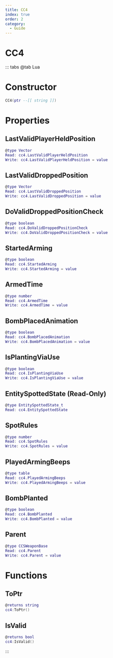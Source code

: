 ```yaml
---
title: CC4
index: true
order: 2
category:
  - Guide
---
```


# CC4

::: tabs
@tab Lua
# Constructor
```lua
CC4(ptr --[[ string ]])
```
# Properties
## LastValidPlayerHeldPosition 
```lua
@type Vector
Read: cc4.LastValidPlayerHeldPosition
Write: cc4.LastValidPlayerHeldPosition = value
```
## LastValidDroppedPosition 
```lua
@type Vector
Read: cc4.LastValidDroppedPosition
Write: cc4.LastValidDroppedPosition = value
```
## DoValidDroppedPositionCheck 
```lua
@type boolean
Read: cc4.DoValidDroppedPositionCheck
Write: cc4.DoValidDroppedPositionCheck = value
```
## StartedArming 
```lua
@type boolean
Read: cc4.StartedArming
Write: cc4.StartedArming = value
```
## ArmedTime 
```lua
@type number
Read: cc4.ArmedTime
Write: cc4.ArmedTime = value
```
## BombPlacedAnimation 
```lua
@type boolean
Read: cc4.BombPlacedAnimation
Write: cc4.BombPlacedAnimation = value
```
## IsPlantingViaUse 
```lua
@type boolean
Read: cc4.IsPlantingViaUse
Write: cc4.IsPlantingViaUse = value
```
## EntitySpottedState (Read-Only)
```lua
@type EntitySpottedState_t
Read: cc4.EntitySpottedState
```
## SpotRules 
```lua
@type number
Read: cc4.SpotRules
Write: cc4.SpotRules = value
```
## PlayedArmingBeeps 
```lua
@type table
Read: cc4.PlayedArmingBeeps
Write: cc4.PlayedArmingBeeps = value
```
## BombPlanted 
```lua
@type boolean
Read: cc4.BombPlanted
Write: cc4.BombPlanted = value
```
## Parent 
```lua
@type CCSWeaponBase
Read: cc4.Parent
Write: cc4.Parent = value
```
# Functions
## ToPtr
```lua
@returns string
cc4:ToPtr()
```
## IsValid
```lua
@returns bool
cc4:IsValid()
```

:::